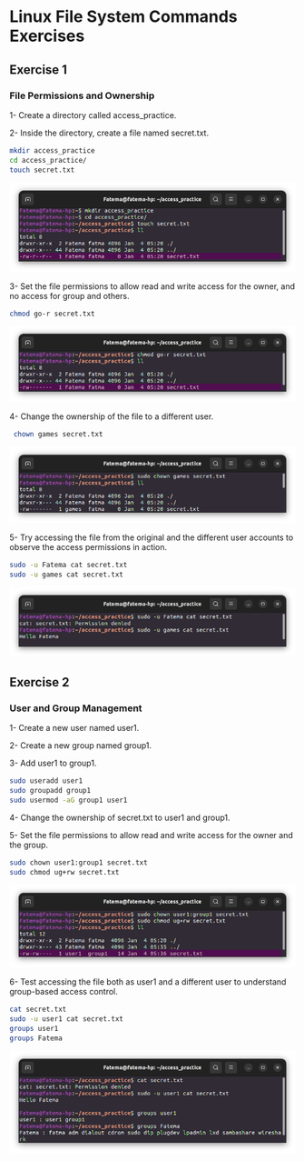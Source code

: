 # Linux File System Commands Exercises

## Exercise 1 ## 
### File Permissions and Ownership ###
1- Create a directory called access_practice.

2- Inside the directory, create a file named secret.txt.
```bash
mkdir access_practice
cd access_practice/
touch secret.txt
```
![Terminal](Images/1.png)

3- Set the file permissions to allow read and write access for the owner, and no access for group and others.
```bash
chmod go-r secret.txt 
```
![Terminal](Images/2.png)

4- Change the ownership of the file to a different user.
```bash
 chown games secret.txt
```
![Terminal](Images/3.png)

5- Try accessing the file from the original and the different user accounts to observe the access permissions in action.
```bash
sudo -u Fatema cat secret.txt
sudo -u games cat secret.txt
```
![Terminal](Images/4.png)


## Exercise 2 ## 
### User and Group Management ###
1- Create a new user named user1.

2- Create a new group named group1.

3- Add user1 to group1.
```bash
sudo useradd user1
sudo groupadd group1
sudo usermod -aG group1 user1
```

4- Change the ownership of secret.txt to user1 and group1.

5- Set the file permissions to allow read and write access for the owner and the group.
```bash
sudo chown user1:group1 secret.txt
sudo chmod ug+rw secret.txt
```
![Terminal](Images/5.png)

6- Test accessing the file both as user1 and a different user to understand group-based access control.
```bash
cat secret.txt
sudo -u user1 cat secret.txt
groups user1
groups Fatema
```
![Terminal](Images/6.png)
